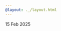 ```yaml
---
@layout: ._/layout.html
---
```

<!-- @include */style-guide.md      @layout: ._/article.html @type: column -->
<time>15 Feb 2025</time>
<!-- @include 2025/09/panthers.md   @layout: ._/article.html @type: link   -->
<!-- @include */style-guide.md      @layout: ._/article.html @type: column -->
<!-- @include 2025/09/alternator.md @layout: ._/article.html @type: post   -->
<!-- @include */style-guide.md      @layout: ._/article.html @type: column -->
